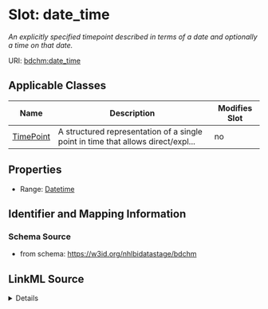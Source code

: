 # Slot: date_time


_An explicitly specified timepoint described in terms of a date and optionally a time on that date._



URI: [bdchm:date_time](bdchm:date_time)



<!-- no inheritance hierarchy -->




## Applicable Classes

| Name | Description | Modifies Slot |
| --- | --- | --- |
[TimePoint](TimePoint.md) | A structured representation of a single point in time that allows direct/expl... |  no  |







## Properties

* Range: [Datetime](Datetime.md)





## Identifier and Mapping Information







### Schema Source


* from schema: https://w3id.org/nhlbidatastage/bdchm




## LinkML Source

<details>
```yaml
name: date_time
description: An explicitly specified timepoint described in terms of a date and optionally
  a time on that date.
from_schema: https://w3id.org/nhlbidatastage/bdchm
rank: 1000
alias: date_time
owner: TimePoint
domain_of:
- TimePoint
range: datetime

```
</details>